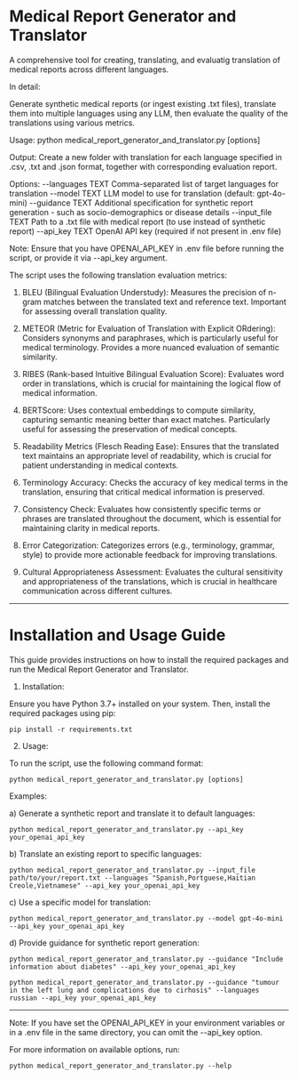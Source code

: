# Medical Report Generator and Translator

A comprehensive tool for creating, translating, and evaluatig translation of medical reports across different languages.

In detail:  

Generate synthetic medical reports (or ingest existing .txt files), translate them into multiple languages using any LLM, then evaluate the quality of the translations using various metrics. 

Usage:
    python medical_report_generator_and_translator.py [options]

Output:
    Create a new folder with translation for each language specified in .csv, .txt and .json format, together with corresponding evaluation report. 

Options:
    --languages TEXT          Comma-separated list of target languages for translation
    --model TEXT              LLM model to use for translation (default: gpt-4o-mini)
    --guidance TEXT           Additional specification for synthetic report generation - such as socio-demographics or disease details
    --input_file TEXT         Path to a .txt file with medical report (to use instead of synthetic report)
    --api_key TEXT            OpenAI API key (required if not present in .env file)

Note: Ensure that you have OPENAI_API_KEY in .env file before running the script, or provide it via --api_key argument. 



The script uses the following translation evaluation metrics:

1. BLEU (Bilingual Evaluation Understudy):
   Measures the precision of n-gram matches between the translated text and reference text.
   Important for assessing overall translation quality.

2. METEOR (Metric for Evaluation of Translation with Explicit ORdering):
   Considers synonyms and paraphrases, which is particularly useful for medical terminology.
   Provides a more nuanced evaluation of semantic similarity.

3. RIBES (Rank-based Intuitive Bilingual Evaluation Score):
   Evaluates word order in translations, which is crucial for maintaining the logical flow
   of medical information.

4. BERTScore:
   Uses contextual embeddings to compute similarity, capturing semantic meaning better than
   exact matches. Particularly useful for assessing the preservation of medical concepts.

5. Readability Metrics (Flesch Reading Ease):
   Ensures that the translated text maintains an appropriate level of readability, which is
   crucial for patient understanding in medical contexts.

6. Terminology Accuracy:
   Checks the accuracy of key medical terms in the translation, ensuring that critical
   medical information is preserved.

7. Consistency Check:
   Evaluates how consistently specific terms or phrases are translated throughout the document,
   which is essential for maintaining clarity in medical reports.

8. Error Categorization:
   Categorizes errors (e.g., terminology, grammar, style) to provide more actionable feedback
   for improving translations.

9. Cultural Appropriateness Assessment:
   Evaluates the cultural sensitivity and appropriateness of the translations, which is
   crucial in healthcare communication across different cultures.



---

# Installation and Usage Guide

This guide provides instructions on how to install the required packages and run the Medical Report Generator and Translator.

1. Installation:

Ensure you have Python 3.7+ installed on your system. Then, install the required packages using pip:

`pip install -r requirements.txt`


2. Usage:

To run the script, use the following command format:

`python medical_report_generator_and_translator.py [options]`

Examples:

a) Generate a synthetic report and translate it to default languages:

`python medical_report_generator_and_translator.py --api_key your_openai_api_key` 

b) Translate an existing report to specific languages:

`python medical_report_generator_and_translator.py --input_file path/to/your/report.txt --languages "Spanish,Portguese,Haitian Creole,Vietnamese" --api_key your_openai_api_key`

c) Use a specific model for translation:


`python medical_report_generator_and_translator.py --model gpt-4o-mini --api_key your_openai_api_key`

d) Provide guidance for synthetic report generation:


`python medical_report_generator_and_translator.py --guidance "Include information about diabetes" --api_key your_openai_api_key`

`python medical_report_generator_and_translator.py --guidance "tumour in the left lung and complications due to cirhosis" --languages russian --api_key your_openai_api_key`

--- 

Note: If you have set the OPENAI_API_KEY in your environment variables or in a .env file in the same directory, you can omit the --api_key option.

For more information on available options, run:

`python medical_report_generator_and_translator.py --help` 


